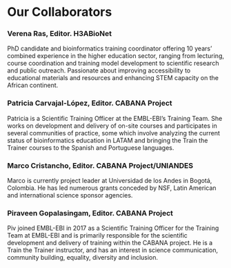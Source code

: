 # Our Collaborators

### Verena Ras, Editor. H3ABioNet

PhD candidate and bioinformatics training coordinator offering 10 years’ combined experience in the higher education sector, ranging from lecturing, course coordination and training model development to scientific research and public outreach. Passionate about improving accessibility to educational materials and resources and enhancing STEM capacity on the African continent.

### Patricia Carvajal-López, Editor. CABANA Project
Patricia is a Scientific Training Officer at the EMBL-EBI’s Training Team. She works on development and delivery of on-site courses and participates in several communities of practice, some which involve analyzing the current status of bioinformatics education in LATAM and bringing the Train the Trainer courses to the Spanish and Portuguese languages.

### Marco Cristancho, Editor. CABANA Project/UNIANDES
Marco is currently project leader at Universidad de los Andes in Bogotá, Colombia. He has led numerous grants conceded by NSF, Latin American and international science sponsor agencies.

### Piraveen Gopalasingam, Editor. CABANA Project
Piv joined EMBL-EBI in 2017 as a Scientific Training Officer for the Training Team at EMBL-EBI and is primarily responsible for the scientific development and delivery of training within the CABANA project. He is a Train the Trainer instructor, and has an interest in science communication, community building, equality, diversity and inclusion.

